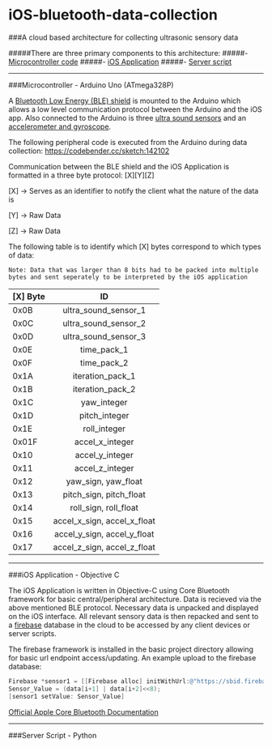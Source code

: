 # iOS-bluetooth-data-collection

###A cloud based  architecture for collecting ultrasonic sensory data



#####There are three primary components to this architecture:
#####- [Microcontroller code](https://github.com/ritwikbiswas1/iOS-bluetooth-data-collection/blob/master/README.md#microcontroller---arduino-uno-atmega328p)
#####- [iOS Application](https://github.com/ritwikbiswas1/iOS-bluetooth-data-collection/blob/master/README.md#ios-application---objective-c)
#####- [Server script](https://github.com/ritwikbiswas1/iOS-bluetooth-data-collection/blob/master/README.md#server-script---python)



___
###Microcontroller - Arduino Uno (ATmega328P)

A [Bluetooth Low Energy (BLE) shield](http://redbearlab.com/bleshield/) is mounted to the Arduino which allows a low level communication protocol between the Arduino and the iOS app. Also connected to the Arduino is three [ultra sound sensors](http://www.maxbotix.com/documents/LV-MaxSonar-EZ_Datasheet.pdf) and an [accelerometer and gyroscope](http://playground.arduino.cc/Main/MPU-6050). 

The following peripheral code is executed from the Arduino during data collection: https://codebender.cc/sketch:142102

Communication between the BLE shield and the iOS Application is formatted in a three byte protocol: [X][Y][Z]

[X] -> Serves as an identifier to notify the client what the nature of the data is

[Y] -> Raw Data

[Z] -> Raw Data

The following table is to identify which [X] bytes correspond to which types of data:

`Note: Data that was larger than 8 bits had to be packed into multiple bytes and sent seperately to be interpreted by the iOS application`

|[X] Byte       | ID            |
| ------------- |:-------------:|
| 0x0B      | ultra_sound_sensor_1 |
| 0x0C      | ultra_sound_sensor_2 |
| 0x0D      | ultra_sound_sensor_3 |
| 0x0E      | time_pack_1 |
| 0x0F      | time_pack_2 |
| 0x1A      | iteration_pack_1 |
| 0x1B      | iteration_pack_2 |
| 0x1C      | yaw_integer |
| 0x1D      | pitch_integer |
| 0x1E      | roll_integer |
| 0x01F      | accel_x_integer |
| 0x10      | accel_y_integer |
| 0x11      | accel_z_integer |
| 0x12      | yaw_sign, yaw_float |
| 0x13      | pitch_sign, pitch_float |
| 0x14      | roll_sign, roll_float |
| 0x15      | accel_x_sign, accel_x_float |
| 0x16      | accel_y_sign, accel_y_float |
| 0x17      | accel_z_sign, accel_z_float |
___
###iOS Application - Objective C

The iOS Application is written in Objective-C using Core Bluetooth framework for basic central/peripheral architecture. Data is recieved via the above mentioned BLE protocol. Necessary data is unpacked and displayed on the iOS interface. All relevant sensory data is then repacked and sent to a [firebase](https://www.firebase.com) database in the cloud to be accessed by any client devices or server scripts.

The firebase framework is installed in the basic project directory allowing for basic url endpoint access/updating. An example upload to the firebase database:

```objective-c
Firebase *sensor1 = [[Firebase alloc] initWithUrl:@"https://sbid.firebaseio.com/raw_data/us_data_1"];
Sensor_Value = (data[i+1] | data[i+2]<<8);
[sensor1 setValue: Sensor_Value]
```

[Official Apple Core Bluetooth Documentation](https://developer.apple.com/library/mac/documentation/CoreBluetooth/Reference/CoreBluetooth_Framework/)
___
###Server Script - Python
